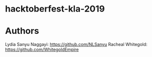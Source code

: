 # hacktoberfest-kla-2019

# Authors
Lydia Sanyu Naggayi: https://github.com/NLSanyu
Racheal Whitegold: https://github.com/WhitegoldEmpire
